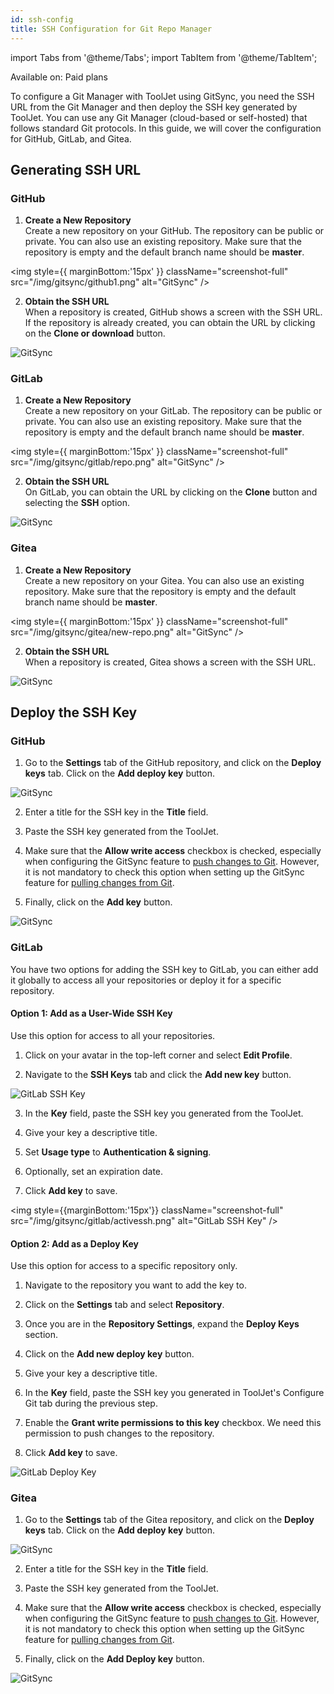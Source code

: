 ```yaml
---
id: ssh-config
title: SSH Configuration for Git Repo Manager
---
```


import Tabs from '@theme/Tabs';
import TabItem from '@theme/TabItem';

<div className='badge badge--primary heading-badge'>Available on: Paid plans</div>

To configure a Git Manager with ToolJet using GitSync, you need the SSH URL from the Git Manager and then deploy the SSH key generated by ToolJet. You can use any Git Manager (cloud-based or self-hosted) that follows standard Git protocols. In this guide, we will cover the configuration for GitHub, GitLab, and Gitea.

## Generating SSH URL

### GitHub

1. **Create a New Repository** <br/>
    Create a new repository on your GitHub. The repository can be public or private. You can also use an existing repository. Make sure that the repository is empty and the default branch name should be **master**.

 <img style={{ marginBottom:'15px' }} className="screenshot-full" src="/img/gitsync/github1.png" alt="GitSync" />

2. **Obtain the SSH URL** <br/>
    When a repository is created, GitHub shows a screen with the SSH URL. If the repository is already created, you can obtain the URL by clicking on the **Clone or download** button.
        
<img className="screenshot-full" src="/img/gitsync/github2.png" alt="GitSync" />

### GitLab

1. **Create a New Repository** <br/>
    Create a new repository on your GitLab. The repository can be public or private. You can also use an existing repository. Make sure that the repository is empty and the default branch name should be **master**.

 <img style={{ marginBottom:'15px' }} className="screenshot-full" src="/img/gitsync/gitlab/repo.png" alt="GitSync" />

2. **Obtain the SSH URL** <br/>
    On GitLab, you can obtain the URL by clicking on the **Clone** button and selecting the **SSH** option.
        
<img className="screenshot-full" src="/img/gitsync/gitlab/gitlabssh.png" alt="GitSync" />

### Gitea

1. **Create a New Repository** <br/>
    Create a new repository on your Gitea. You can also use an existing repository. Make sure that the repository is empty and the default branch name should be **master**.

 <img style={{ marginBottom:'15px' }} className="screenshot-full" src="/img/gitsync/gitea/new-repo.png" alt="GitSync" />

2. **Obtain the SSH URL** <br/>
    When a repository is created, Gitea shows a screen with the SSH URL. 
        
<img className="screenshot-full" src="/img/gitsync/gitea/ssh-url.png" alt="GitSync" />


## Deploy the SSH Key

### GitHub

1. Go to the **Settings** tab of the GitHub repository, and click on the **Deploy keys** tab. Click on the **Add deploy key** button. 

<img className="screenshot-full" src="/img/gitsync/github3.png" alt="GitSync" />

2. Enter a title for the SSH key in the **Title** field. 
        
3. Paste the SSH key generated from the ToolJet. 

4. Make sure that the **Allow write access** checkbox is checked, especially when configuring the GitSync feature to [push changes to Git](#pushing-changes-to-git-repo). However, it is not mandatory to check this option when setting up the GitSync feature for [pulling changes from Git](#pulling-changes-from-git-repo).
        
5. Finally, click on the **Add key** button.

<img className="screenshot-full" src="/img/gitsync/github4.png" alt="GitSync" />

### GitLab

You have two options for adding the SSH key to GitLab, you can either add it globally to access all your repositories or deploy it for a specific repository.

#### Option 1: Add as a User-Wide SSH Key
        
Use this option for access to all your repositories.

1. Click on your avatar in the top-left corner and select **Edit Profile**.

2. Navigate to the **SSH Keys** tab and click the **Add new key** button.

<img className="screenshot-full" src="/img/gitsync/gitlab/addingssh.png" alt="GitLab SSH Key" />

3. In the **Key** field, paste the SSH key you generated from the ToolJet.

4. Give your key a descriptive title.
        
5. Set **Usage type** to **Authentication & signing**.
        
6. Optionally, set an expiration date.
        
7. Click **Add key** to save.

<img style={{marginBottom:'15px'}} className="screenshot-full" src="/img/gitsync/gitlab/activessh.png" alt="GitLab SSH Key" />

#### Option 2: Add as a Deploy Key 

Use this option for access to a specific repository only.

1. Navigate to the repository you want to add the key to.
        
2. Click on the **Settings** tab and select **Repository**.

3. Once you are in the **Repository Settings**, expand the **Deploy Keys** section.
        
4. Click on the **Add new deploy key** button.

5. Give your key a descriptive title.

6. In the **Key** field, paste the SSH key you generated in ToolJet's Configure Git tab during the previous step.

7. Enable the **Grant write permissions to this key** checkbox. We need this permission to push changes to the repository.

8. Click **Add key** to save.

<img className="screenshot-full" src="/img/gitsync/gitlab/deploy-keys.png" alt="GitLab Deploy Key" />

### Gitea

1. Go to the **Settings** tab of the Gitea repository, and click on the **Deploy keys** tab. Click on the **Add deploy key** button. 

<img className="screenshot-full" src="/img/gitsync/gitea/deploy-ssh.png" alt="GitSync" />

2. Enter a title for the SSH key in the **Title** field. 
        
3. Paste the SSH key generated from the ToolJet. 

4. Make sure that the **Allow write access** checkbox is checked, especially when configuring the GitSync feature to [push changes to Git](#pushing-changes-to-git-repo). However, it is not mandatory to check this option when setting up the GitSync feature for [pulling changes from Git](#pulling-changes-from-git-repo).
        
5. Finally, click on the **Add Deploy key** button.

<img className="screenshot-full" src="/img/gitsync/gitea/final.png" alt="GitSync" />
